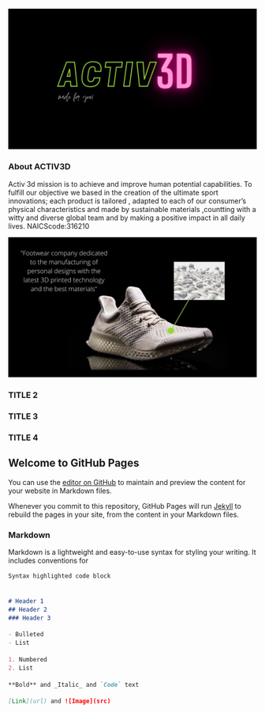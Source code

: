 ![Image](ACTIV3Dlogo.jpg)

### About ACTIV3D
Activ 3d mission is to achieve and improve human potential capabilities. To fulfill our objective we based in the creation of the ultimate sport innovations; each product is tailored , adapted to each of our consumer’s physical characteristics and made by sustainable materials ,countting with a witty and diverse global team and by making a positive impact in all daily lives.
NAICScode:316210

![Image](Zapatilla.jpg)

### TITLE 2



### TITLE 3




### TITLE 4







## Welcome to GitHub Pages

You can use the [editor on GitHub](https://github.com/Ainhoa-Urtasun-UPNA/hohr-project-group-assignment-activ3d/edit/gh-pages/index.md) to maintain and preview the content for your website in Markdown files.

Whenever you commit to this repository, GitHub Pages will run [Jekyll](https://jekyllrb.com/) to rebuild the pages in your site, from the content in your Markdown files.

### Markdown

Markdown is a lightweight and easy-to-use syntax for styling your writing. It includes conventions for

```markdown
Syntax highlighted code block


# Header 1
## Header 2
### Header 3

- Bulleted
- List

1. Numbered
2. List

**Bold** and _Italic_ and `Code` text

[Link](url) and ![Image](src)
```

